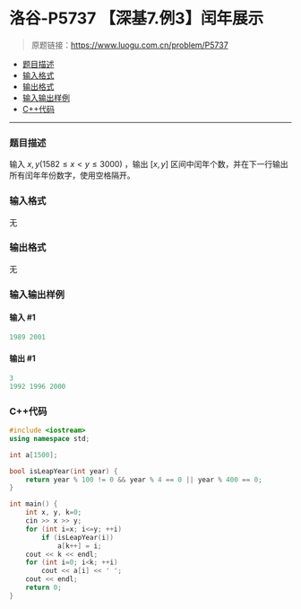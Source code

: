 # 洛谷-P5737 【深基7.例3】闰年展示

> 原题链接：https://www.luogu.com.cn/problem/P5737

- [题目描述](#题目描述)
- [输入格式](#输入格式)
- [输出格式](#输出格式)
- [输入输出样例](#输入输出样例)
- [C++代码](#C++代码)

---

### <a name="题目描述">题目描述</a>

输入 $x,y(1582\le x < y \le 3000)$ ，输出 $[x,y]$ 区间中闰年个数，并在下一行输出所有闰年年份数字，使用空格隔开。

### <a name="输入格式">输入格式</a>

无

### <a name="输出格式">输出格式</a>

无

### <a name="输入输出样例">输入输出样例</a>

#### 输入 #1

```c++
1989 2001
```

#### 输出 #1

```c++
3
1992 1996 2000
```

### <a name="C++代码">C++代码</a>

```c++
#include <iostream>
using namespace std;

int a[1500];

bool isLeapYear(int year) {
    return year % 100 != 0 && year % 4 == 0 || year % 400 == 0;
}

int main() {
    int x, y, k=0;
    cin >> x >> y;
    for (int i=x; i<=y; ++i)
        if (isLeapYear(i))
            a[k++] = i;
    cout << k << endl;
    for (int i=0; i<k; ++i)
        cout << a[i] << ' ';
    cout << endl;
    return 0;
}
```